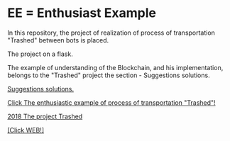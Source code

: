 # EE = Enthusiast Example  
<p>In this repository, the project of realization of process of transportation "Trashed" between bots is placed.</p>
<p>The project on a flask.</p>
<p>The example of understanding of the Blockchain, and his implementation, belongs to the "Trashed" project the section - Suggestions solutions.</p>
<p><a href="https://trashedbot.github.io/my-project/4.Suggestions%20solutions/Suggestions%20solutions.html">Suggestions solutions.</a></p>
<p><a href="http://trashedbot.github.io/enthusiastic_example/enthusiastic_example.html">Click The enthusiastic example of process of transportation "Trashed"!</a></p>
<p><a href="http://trashedbot.github.io"> 2018 The project Trashed</a></p>
<p><a href="http://trashed.pw">[Click WEB!]</a></p>

